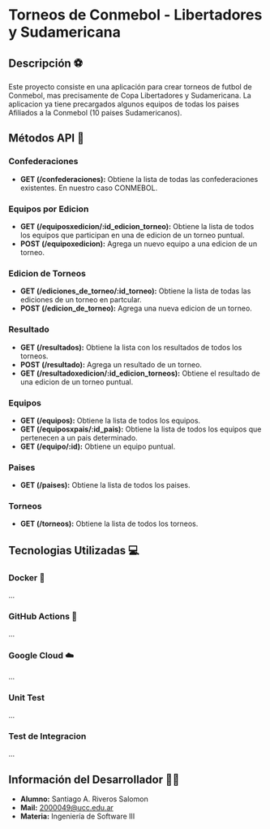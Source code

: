 # Torneos de Conmebol - Libertadores y Sudamericana

## Descripción ⚽

Este proyecto consiste en una aplicación para crear torneos de futbol de Conmebol, mas precisamente de Copa Libertadores y Sudamericana. La aplicacion ya tiene precargados algunos equipos de todas los paises Afiliados a la Conmebol (10 paises Sudamericanos). 

## Métodos API 🚀
### Confederaciones
- **GET (/confederaciones):** Obtiene la lista de todas las confederaciones existentes. En nuestro caso CONMEBOL.
### Equipos por Edicion
- **GET (/equiposxedicion/:id_edicion_torneo):** Obtiene la lista de todos los equipos que participan en una de edicion de un torneo puntual.
- **POST (/equipoxedicion):** Agrega un nuevo equipo a una edicion de un torneo.
### Edicion de Torneos
- **GET (/ediciones_de_torneo/:id_torneo):** Obtiene la lista de todas las ediciones de un torneo en partcular.
- **POST (/edicion_de_torneo):** Agrega una nueva edicion de un torneo.
### Resultado
- **GET (/resultados):** Obtiene la lista con los resultados de todos los torneos.
- **POST (/resultado):** Agrega un resultado de un torneo.
- **GET (/resultadoxedicion/:id_edicion_torneos):** Obtiene el resultado de una edicion de un torneo puntual.
### Equipos
- **GET (/equipos):** Obtiene la lista de todos los equipos.
- **GET (/equiposxpais/:id_pais):** Obtiene la lista de todos los equipos que pertenecen a un pais determinado.
- **GET (/equipo/:id):** Obtiene un equipo puntual.
### Paises
- **GET (/paises):** Obtiene la lista de todos los paises.
### Torneos
- **GET (/torneos):** Obtiene la lista de todos los torneos.

## Tecnologias Utilizadas 💻
### Docker 🐋
...

### GitHub Actions 💾
...

### Google Cloud ☁️
...

### Unit Test
...

### Test de Integracion
...

## Información del Desarrollador 🧑‍💻

- **Alumno:** Santiago A. Riveros Salomon
- **Mail:** 2000049@ucc.edu.ar
- **Materia:** Ingeniería de Software III


